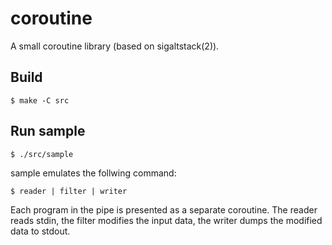 # coroutine

A small coroutine library (based on sigaltstack(2)).

## Build

```
$ make -C src
```

## Run sample

```
$ ./src/sample
```

sample emulates the follwing command:

```
$ reader | filter | writer
```

Each program in the pipe is presented as a separate coroutine. The reader reads stdin, the filter modifies the input data, the writer dumps the modified data to stdout.

